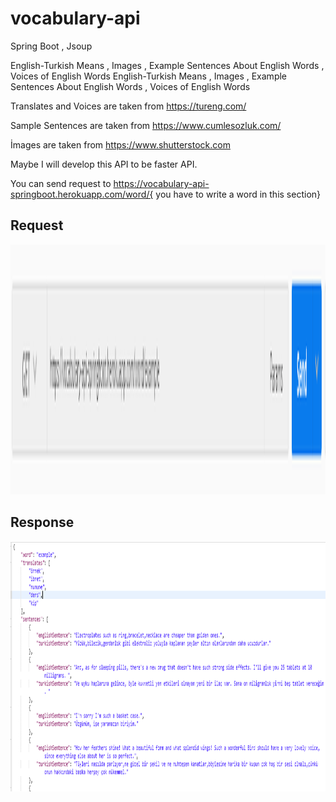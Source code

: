 # vocabulary-api
Spring Boot , Jsoup 

English-Turkish Means , Images , Example Sentences About English Words , Voices of English Words
English-Turkish Means , Images , Example Sentences About English Words , Voices of English Words

Translates and Voices are taken from https://tureng.com/

Sample Sentences are taken from https://www.cumlesozluk.com/

İmages are taken from https://www.shutterstock.com

Maybe I will develop this API to be faster API.

You can send request to https://vocabulary-api-springboot.herokuapp.com/word/{ you have to write a word in this section}


<h2>Request</h2>
<img src="./images/request.png" alt="request" height="400" width="900">

<h2>Response</h2>
<img src="./images/result.png" alt="response" height="400" width="900">
